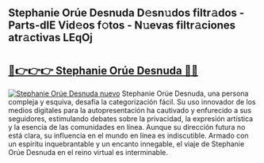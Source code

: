 ## Stephanie Orúe Desnuda D𝚎sn𝚞dos filtr𝚊dos - Parts-dIE Vid𝚎os f𝚘tos - N𝚞evas filtr𝚊ciones atr𝚊ctivas LEqOj

# <h2><a href="http://mb2e8yc.tromn.icu/?c=Stephanie+Or%c3%bae+Desnuda">🔗👉👉👉 Stephanie Orúe Desnuda 🔗🔗</a></h2>

[![Stephanie Orúe Desnuda nuevo](https://i.imgur.com/pEAQMta.gif)](http://mb2e8yc.tromn.icu/?c=Stephanie+Or%c3%bae+Desnuda)
Stephanie Orúe Desnuda, una persona compleja y esquiva, desafía la categorización fácil. Su uso innovador de los medios digitales para la autopresentación ha cautivado y enfurecido a sus seguidores, estimulando debates sobre la privacidad, la expresión artística y la esencia de las comunidades en línea. Aunque su dirección futura no está clara, su influencia en el mundo en línea es indiscutible. Armado con un espíritu inquebrantable y un encanto innegable, el viaje de Stephanie Orúe Desnuda en el reino virtual es interminable.
